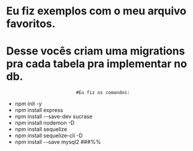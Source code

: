 # Eu fiz exemplos com o meu arquivo favoritos.
# Desse vocês criam uma migrations pra cada tabela pra implementar no db.

                              #Eu fiz os comandos:
                        
* npm init -y
* npm install express
* npm install --save-dev sucrase
* npm install nodemon -D
* npm install sequelize
* npm install sequelize-cli -D
* npm install --save mysql2
###%%
